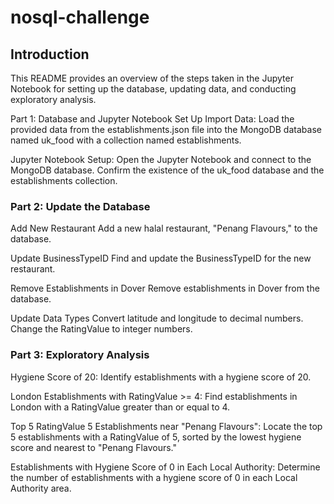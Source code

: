 # nosql-challenge
## Introduction
This README provides an overview of the steps taken in the Jupyter Notebook for setting up the database, updating data, and conducting exploratory analysis.

Part 1: Database and Jupyter Notebook Set Up
Import Data: Load the provided data from the establishments.json file into the MongoDB database named uk_food with a collection named establishments.

Jupyter Notebook Setup: Open the Jupyter Notebook and connect to the MongoDB database. Confirm the existence of the uk_food database and the establishments collection.

### Part 2: Update the Database
Add New Restaurant
Add a new halal restaurant, "Penang Flavours," to the database.

Update BusinessTypeID
Find and update the BusinessTypeID for the new restaurant.

Remove Establishments in Dover
Remove establishments in Dover from the database.

Update Data Types
Convert latitude and longitude to decimal numbers. Change the RatingValue to integer numbers.

### Part 3: Exploratory Analysis
Hygiene Score of 20: Identify establishments with a hygiene score of 20.

London Establishments with RatingValue >= 4: Find establishments in London with a RatingValue greater than or equal to 4.

Top 5 RatingValue 5 Establishments near "Penang Flavours": Locate the top 5 establishments with a RatingValue of 5, sorted by the lowest hygiene score and nearest to "Penang Flavours."

Establishments with Hygiene Score of 0 in Each Local Authority: Determine the number of establishments with a hygiene score of 0 in each Local Authority area.
